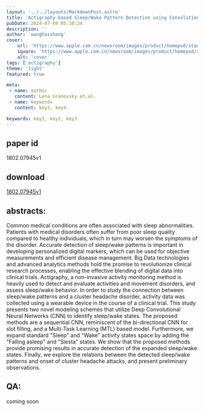 ```yaml
---
layout: '../../layouts/MarkdownPost.astro'
title: 'Actigraphy-based Sleep/Wake Pattern Detection using Convolutional Neural Networks'
pubDate: 2024-07-09 05:10:24
description: ''
author: 'wanghaisheng'
cover:
    url: 'https://www.apple.com.cn/newsroom/images/product/homepod/standard/Apple-HomePod-hero-230118_big.jpg.large_2x.jpg'
    square: 'https://www.apple.com.cn/newsroom/images/product/homepod/standard/Apple-HomePod-hero-230118_big.jpg.large_2x.jpg'
    alt: 'cover'
tags: ['actigraphy'] 
theme: 'light'
featured: true

meta:
 - name: author
   content: Lena Granovsky et.al.
 - name: keywords
   content: key3, key4

keywords: key1, key2, key3
---
```


## paper id
1802.07945v1
## download
[1802.07945v1](http://arxiv.org/abs/1802.07945v1)
## abstracts:
Common medical conditions are often associated with sleep abnormalities. Patients with medical disorders often suffer from poor sleep quality compared to healthy individuals, which in turn may worsen the symptoms of the disorder. Accurate detection of sleep/wake patterns is important in developing personalized digital markers, which can be used for objective measurements and efficient disease management. Big Data technologies and advanced analytics methods hold the promise to revolutionize clinical research processes, enabling the effective blending of digital data into clinical trials. Actigraphy, a non-invasive activity monitoring method is heavily used to detect and evaluate activities and movement disorders, and assess sleep/wake behavior. In order to study the connection between sleep/wake patterns and a cluster headache disorder, activity data was collected using a wearable device in the course of a clinical trial. This study presents two novel modeling schemes that utilize Deep Convolutional Neural Networks (CNN) to identify sleep/wake states. The proposed methods are a sequential CNN, reminiscent of the bi-directional CNN for slot filling, and a Multi-Task Learning (MTL) based model. Furthermore, we expand standard "Sleep" and "Wake" activity states space by adding the "Falling asleep" and "Siesta" states. We show that the proposed methods provide promising results in accurate detection of the expanded sleep/wake states. Finally, we explore the relations between the detected sleep/wake patterns and onset of cluster headache attacks, and present preliminary observations.
## QA:
coming soon
